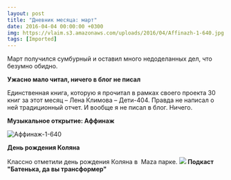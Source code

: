 ```yaml
---
layout: post
title: "Дневник месяца: март"
date: 2016-04-04 00:00:00 +0300
img: https://vlaim.s3.amazonaws.com/uploads/2016/04/Affinazh-1-640.jpg
tags: [Imported]
---
```


Март получился сумбурный и оставил много недоделанных дел, что безумно обидно.

**Ужасно мало читал, ничего в блог не писал**

Единственная книга, которую я прочитал в рамках своего проекта 30 книг за этот месяц – Лена Климова – Дети-404\. Правда не написал о ней традиционный отчет. И вообще я не писал в блог. Ничего.

**Музыкальное открытие: Аффинаж**

![Аффинаж-1-640](https://vlaim.s3.amazonaws.com/uploads/2016/04/Affinazh-1-640.jpg)

**День рождения Коляна**

Классно отметили день рождения Коляна в  Maza парке.
![](https://scontent-ams3-1.cdninstagram.com/t51.2885-15/e35/11349418_983945034992382_318837333_n.jpg?ig_cache_key=MTIwMDE3NjgwNTMxMDExMDA3Ng%3D%3D.2)
**Подкаст "Батенька, да вы трансформер"**
